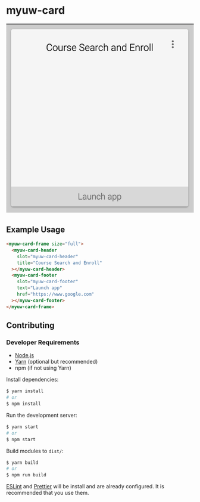 # myuw-card

![MyUW Card](myuw-card.png)

## Example Usage

```html
<myuw-card-frame size="full">
  <myuw-card-header
    slot="myuw-card-header"
    title="Course Search and Enroll"
  ></myuw-card-header>
  <myuw-card-footer
    slot="myuw-card-footer"
    text="Launch app"
    href="https://www.google.com"
  ></myuw-card-footer>
</myuw-card-frame>
```

## Contributing

### Developer Requirements

* [Node.js](https://nodejs.org/en/)
* [Yarn](https://yarnpkg.com/lang/en/) (optional but recommended)
* npm (if not using Yarn)

Install dependencies:

```sh
$ yarn install
# or
$ npm install
```

Run the development server:

```sh
$ yarn start
# or
$ npm start
```

Build modules to `dist/`:

```sh
$ yarn build
# or
$ npm run build
```

[ESLint](https://eslint.org/) and [Prettier](https://prettier.io/) will be install
and are already configured. It is recommended that you use them.
